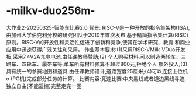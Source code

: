 # -milkv-duo256m-
大作业2-20250325-智能车比赛2.0
背景:
RlSC-V是一种开放的指令集架构(1SA),由加州大学伯克利分校的研究团队于2010年首次发布
基于精简指令集计算(RISC)原则。RISC-V的开放性和灵活性促进了创新和竞争,使其在学术研究、教育
和商业应用中迅速获得广泛关注和采用。
作业基本要求:(1)采用RISC-VMilk-VDuo开发板,采用7.4V2A充电电池,由任课教师赞助;(2)
个人购买材料,可以制造两轮车、三路车、四轮车、履带车等,单车所有材料预算不超过800元,拒绝个人
额外投入;(3)具有统一的参赛地图和道具,由任课教师设计,道路宽度25厘米;(4)可以连接上位机o
(PC机)完成部分任务的计算。
比赛内容:竞速比赛:中央黑线或者道边黑线寻迹,独立自主(不能遥控)完整走完一圈
